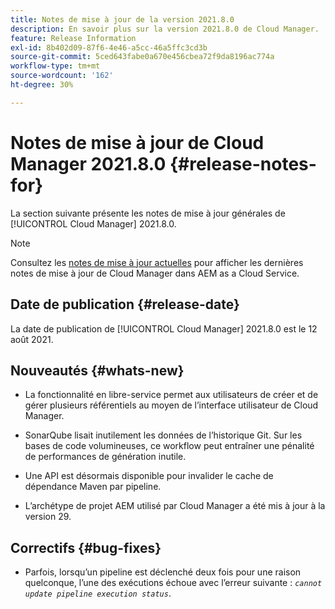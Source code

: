 ```yaml
---
title: Notes de mise à jour de la version 2021.8.0
description: En savoir plus sur la version 2021.8.0 de Cloud Manager.
feature: Release Information
exl-id: 8b402d09-87f6-4e46-a5cc-46a5ffc3cd3b
source-git-commit: 5ced643fabe0a670e456cbea72f9da8196ac774a
workflow-type: tm+mt
source-wordcount: '162'
ht-degree: 30%

---
```


# Notes de mise à jour de Cloud Manager 2021.8.0 {#release-notes-for}

La section suivante présente les notes de mise à jour générales de [!UICONTROL Cloud Manager] 2021.8.0.

>[!NOTE]
>Consultez les [notes de mise à jour actuelles](https://experienceleague.adobe.com/en/docs/experience-manager-cloud-service/content/release-notes/cloud-manager/current#getting-access) pour afficher les dernières notes de mise à jour de Cloud Manager dans AEM as a Cloud Service.

## Date de publication {#release-date}

La date de publication de [!UICONTROL Cloud Manager] 2021.8.0 est le 12 août 2021.


## Nouveautés {#whats-new}

* La fonctionnalité en libre-service permet aux utilisateurs de créer et de gérer plusieurs référentiels au moyen de l’interface utilisateur de Cloud Manager.

* SonarQube lisait inutilement les données de l’historique Git. Sur les bases de code volumineuses, ce workflow peut entraîner une pénalité de performances de génération inutile.

* Une API est désormais disponible pour invalider le cache de dépendance Maven par pipeline.

* L’archétype de projet AEM utilisé par Cloud Manager a été mis à jour à la version 29.

## Correctifs {#bug-fixes}

* Parfois, lorsqu’un pipeline est déclenché deux fois pour une raison quelconque, l’une des exécutions échoue avec l’erreur suivante : *`cannot update pipeline execution status`*.
